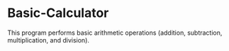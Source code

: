 # Basic-Calculator
This program performs basic arithmetic operations (addition, subtraction, multiplication, and division).
